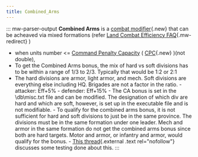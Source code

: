 ```yaml
---
title: Combined_Arms
---
```


::: mw-parser-output
**Combined Arms** is a [combat
modifier](/wiki/index.php?title=Combat_modifier&action=edit&redlink=1 "Combat modifier (page does not exist)"){.new}
that can be acheaved via mixed formations (refer [Land Combat Efficiency
FAQ](/wiki/Land_Combat_Efficiency_FAQ "Land Combat Efficiency FAQ"){.mw-redirect}
)

- when units number \<= [Command Penalty
  Capacity](/wiki/Command_Penalty_Capacity "Command Penalty Capacity")
  (
  [CPC](/wiki/index.php?title=CPC&action=edit&redlink=1 "CPC (page does not exist)"){.new}
  )(not double),
- To get the Combined Arms bonus, the mix of hard vs soft divisions
  has to be within a range of 1/3 to 2/3. Typically that would be 1:2
  or 2:1
- The hard divisions are armor, light armor, and mech. Soft divisions
  are everything else including HQ. Brigades are not a factor in the
  ratio. - attacker: Eff+5% - defender: Eff+15% - The CA bonus is set in the \\db\\misc.txt file and can be
  modified. The designation of which div are hard and which are
  soft, however, is set up in the executable file and is not
  modifiable. - To qualify for the combined arms bonus, it is not sufficient for
  hard and soft divisions to just be in the same province. The
  divisions must be in the same formation under one leader. Mech
  and armor in the same formation do not get the combined arms
  bonus since both are hard targets. Motor and armor, or infantry
  and armor, would qualify for the bonus. - [This
  thread](https://forum.paradoxplaza.com/forum/index.php?threads/in-search-of-a-definitive-treatise-on-the-application-of-the-combined-arms-bonus.196932/){.external
  .text rel="nofollow"} discusses some testing done about this.
  :::
